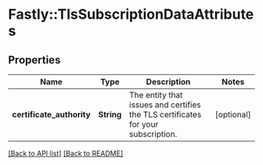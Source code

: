 # Fastly::TlsSubscriptionDataAttributes

## Properties

| Name | Type | Description | Notes |
| ---- | ---- | ----------- | ----- |
| **certificate_authority** | **String** | The entity that issues and certifies the TLS certificates for your subscription. | [optional] |

[[Back to API list]](../../README.md#endpoints) [[Back to README]](../../README.md)

